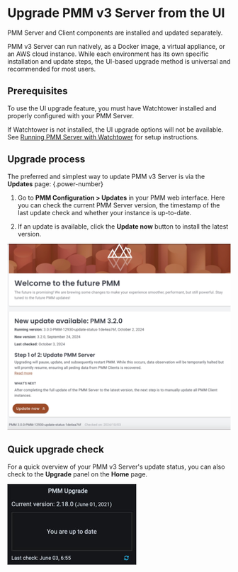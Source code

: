 # Upgrade PMM v3 Server from the UI

PMM Server and Client components are installed and updated separately.

PMM v3 Server can run natively, as a Docker image, a virtual appliance, or an AWS cloud instance. While each environment has its own specific installation and update steps, the UI-based upgrade method is universal and recommended for most users.

## Prerequisites

To use the UI upgrade feature, you must have Watchtower installed and properly configured with your PMM Server. 

If Watchtower is not installed, the UI upgrade options will not be available. See [Running PMM Server with Watchtower](../install-pmm/install-pmm-server/deployment-options/docker/index.md) for setup instructions.

## Upgrade process

The preferred and simplest way to update PMM v3 Server is via the **Updates** page:
{.power-number}

1. Go to **PMM Configuration > Updates** in your PMM web interface. Here you can check the current PMM Server version, the timestamp of the last update check and whether your instance is up-to-date.  

2. If an update is available, click the **Update now** button to install the latest version.

![Update page](../images/Update_page.png)

## Quick upgrade check

For a quick overview of your PMM v3 Server's update status, you can also check to the **Upgrade** panel on the **Home** page.

![PMM Home Dashboard Upgrade Panel](../images/PMM_Home_Dashboard_Panels_Upgrade.jpg)
